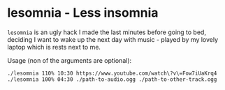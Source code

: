 lesomnia - Less insomnia
========================
`lesomnia` is an ugly hack I made the last minutes before going to bed, deciding I want to wake up the next day with music - played by my lovely laptop which is rests next to me.

Usage (non of the arguments are optional):
```
./lesomnia 110% 10:30 https://www.youtube.com/watch\?v\=Fow7iUaKrq4
./lesomnia 100% 04:30 ./path-to-audio.ogg ./path-to-other-track.ogg
```

